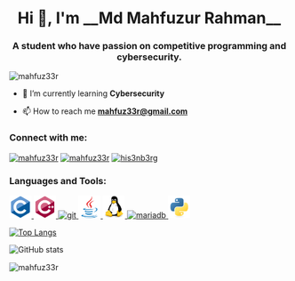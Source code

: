 <h1 align="center">Hi 👋, I'm __Md Mahfuzur Rahman__ </h1>
<h3 align="center">A student who have passion on competitive programming and cybersecurity.</h3>

<p align="left"> <img src="https://komarev.com/ghpvc/?username=mahfuz33r&label=Profile%20views&color=0e75b6&style=flat" alt="mahfuz33r" /> </p>

- 🌱 I’m currently learning **Cybersecurity**

- 📫 How to reach me **mahfuz33r@gmail.com**

<h3 align="left">Connect with me:</h3>
<p align="left">
<a href="https://linkedin.com/in/mahfuz33r" target="blank"><img align="center" src="https://raw.githubusercontent.com/rahuldkjain/github-profile-readme-generator/master/src/images/icons/Social/linked-in-alt.svg" alt="mahfuz33r" height="30" width="40" /></a>
<a href="https://fb.com/mahfuz33r" target="blank"><img align="center" src="https://raw.githubusercontent.com/rahuldkjain/github-profile-readme-generator/master/src/images/icons/Social/facebook.svg" alt="mahfuz33r" height="30" width="40" /></a>
<a href="https://www.hackerrank.com/his3nb3rg" target="blank"><img align="center" src="https://raw.githubusercontent.com/rahuldkjain/github-profile-readme-generator/master/src/images/icons/Social/hackerrank.svg" alt="his3nb3rg" height="30" width="40" /></a>
</p>

<h3 align="left">Languages and Tools:</h3>
<p align="left"> <a href="https://www.cprogramming.com/" target="_blank" rel="noreferrer"> <img src="https://raw.githubusercontent.com/devicons/devicon/master/icons/c/c-original.svg" alt="c" width="40" height="40"/> </a> <a href="https://www.w3schools.com/cpp/" target="_blank" rel="noreferrer"> <img src="https://raw.githubusercontent.com/devicons/devicon/master/icons/cplusplus/cplusplus-original.svg" alt="cplusplus" width="40" height="40"/> </a> <a href="https://git-scm.com/" target="_blank" rel="noreferrer"> <img src="https://www.vectorlogo.zone/logos/git-scm/git-scm-icon.svg" alt="git" width="40" height="40"/> </a> <a href="https://www.java.com" target="_blank" rel="noreferrer"> <img src="https://raw.githubusercontent.com/devicons/devicon/master/icons/java/java-original.svg" alt="java" width="40" height="40"/> </a> <a href="https://www.linux.org/" target="_blank" rel="noreferrer"> <img src="https://raw.githubusercontent.com/devicons/devicon/master/icons/linux/linux-original.svg" alt="linux" width="40" height="40"/> </a> <a href="https://mariadb.org/" target="_blank" rel="noreferrer"> <img src="https://www.vectorlogo.zone/logos/mariadb/mariadb-icon.svg" alt="mariadb" width="40" height="40"/> </a> <a href="https://www.python.org" target="_blank" rel="noreferrer"> <img src="https://raw.githubusercontent.com/devicons/devicon/master/icons/python/python-original.svg" alt="python" width="40" height="40"/> </a> </p>

[![Top Langs](https://github-readme-stats.vercel.app/api/top-langs/?username=mahfuz33R)](https://github.com/anuraghazra/github-readme-stats)

![GitHub stats](https://github-readme-stats.vercel.app/api?username=mahfuz33R&show_icons=true&count_private=true)

<p><img align="center" src="https://github-readme-streak-stats.herokuapp.com/?user=mahfuz33r&" alt="mahfuz33r" /></p>
